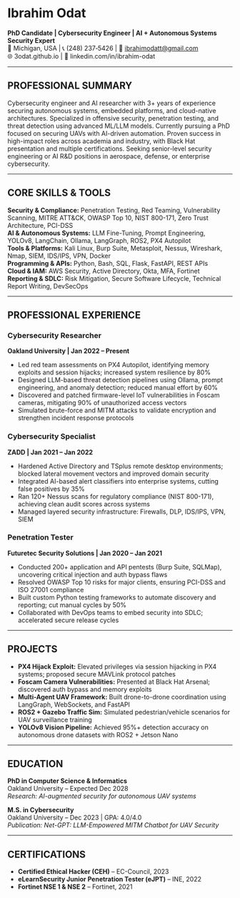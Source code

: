 # Ibrahim Odat  
**PhD Candidate | Cybersecurity Engineer | AI + Autonomous Systems Security Expert**  
📍 Michigan, USA | 📞 (248) 237‑5426 | 📧 ibrahimodatt@gmail.com  
🌐 3odat.github.io | 🔗 linkedin.com/in/ibrahim-odat  

---

## PROFESSIONAL SUMMARY  
Cybersecurity engineer and AI researcher with 3+ years of experience securing autonomous systems, embedded platforms, and cloud-native architectures. Specialized in offensive security, penetration testing, and threat detection using advanced ML/LLM models. Currently pursuing a PhD focused on securing UAVs with AI-driven automation. Proven success in high-impact roles across academia and industry, with Black Hat presentation and multiple certifications. Seeking senior-level security engineering or AI R&D positions in aerospace, defense, or enterprise cybersecurity.

---

## CORE SKILLS & TOOLS  

**Security & Compliance:** Penetration Testing, Red Teaming, Vulnerability Scanning, MITRE ATT&CK, OWASP Top 10, NIST 800-171, Zero Trust Architecture, PCI-DSS  
**AI & Autonomous Systems:** LLM Fine-Tuning, Prompt Engineering, YOLOv8, LangChain, Ollama, LangGraph, ROS2, PX4 Autopilot  
**Tools & Platforms:** Kali Linux, Burp Suite, Metasploit, Nessus, Wireshark, Nmap, SIEM, IDS/IPS, VPN, Docker  
**Programming & APIs:** Python, Bash, SQL, Flask, FastAPI, REST APIs  
**Cloud & IAM:** AWS Security, Active Directory, Okta, MFA, Fortinet  
**Reporting & SDLC:** Risk Mitigation, Secure Software Lifecycle, Technical Report Writing, DevSecOps  

---

## PROFESSIONAL EXPERIENCE  

### Cybersecurity Researcher  
**Oakland University | Jan 2022 – Present**  
- Led red team assessments on PX4 Autopilot, identifying memory exploits and session hijacks; increased system resilience by 80%  
- Designed LLM-based threat detection pipelines using Ollama, prompt engineering, and anomaly detection; reduced manual effort by 60%  
- Discovered and patched firmware-level IoT vulnerabilities in Foscam cameras, mitigating 90% of unauthorized access vectors  
- Simulated brute-force and MITM attacks to validate encryption and strengthen incident response protocols  

### Cybersecurity Specialist  
**ZADD | Jan 2021 – Jan 2022**  
- Hardened Active Directory and TSplus remote desktop environments; blocked lateral movement vectors and improved domain security  
- Integrated AI-based alert classifiers into enterprise systems, cutting false positives by 35%  
- Ran 120+ Nessus scans for regulatory compliance (NIST 800-171), achieving clean audit scores across systems  
- Managed layered security infrastructure: Firewalls, DLP, IDS/IPS, VPN, SIEM  

### Penetration Tester  
**Futuretec Security Solutions | Jan 2020 – Jan 2021**  
- Conducted 200+ application and API pentests (Burp Suite, SQLMap), uncovering critical injection and auth bypass flaws  
- Resolved OWASP Top 10 risks for major clients, ensuring PCI-DSS and ISO 27001 compliance  
- Built custom Python testing frameworks to automate discovery and reporting; cut manual cycles by 50%  
- Collaborated with DevOps teams to embed security into SDLC; accelerated secure release cycles  

---

## PROJECTS  

- **PX4 Hijack Exploit:** Elevated privileges via session hijacking in PX4 systems; proposed secure MAVLink protocol patches  
- **Foscam Camera Vulnerabilities:** Presented at Black Hat Arsenal; discovered auth bypass and memory exploits  
- **Multi-Agent UAV Framework:** Built drone-to-drone coordination using LangGraph, WebSockets, and FastAPI  
- **ROS2 + Gazebo Traffic Sim:** Simulated pedestrian/vehicle scenarios for UAV surveillance training  
- **YOLOv8 Vision Pipeline:** Achieved 95%+ detection accuracy on autonomous drone datasets with ROS2 + Jetson Nano  

---

## EDUCATION  

**PhD in Computer Science & Informatics**  
Oakland University – Expected Dec 2028  
*Research: AI-augmented security for autonomous UAV systems*

**M.S. in Cybersecurity**  
Oakland University – Dec 2023 | GPA: 4.0/4.0  
*Publication: Net-GPT: LLM-Empowered MITM Chatbot for UAV Security*

---

## CERTIFICATIONS  

- **Certified Ethical Hacker (CEH)** – EC-Council, 2023  
- **eLearnSecurity Junior Penetration Tester (eJPT)** – INE, 2022  
- **Fortinet NSE 1 & NSE 2** – Fortinet, 2021  

